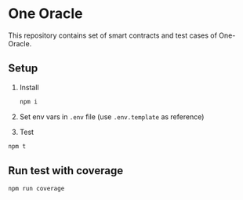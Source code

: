 # One Oracle

This repository contains set of smart contracts and test cases of One-Oracle.

## Setup

1. Install

   ```sh
   npm i
   ```

2. Set env vars in `.env` file (use `.env.template` as reference)

3. Test

```sh
npm t
```

## Run test with coverage

```sh
npm run coverage
```
